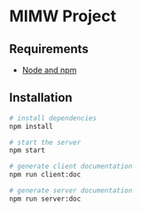# MIMW Project

## Requirements

* [Node and npm](https://nodejs.org/)

## Installation

```bash
# install dependencies
npm install

# start the server
npm start

# generate client documentation
npm run client:doc

# generate server documentation
npm run server:doc
```
